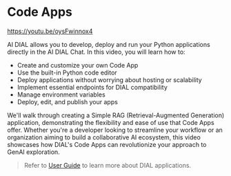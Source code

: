 # Code Apps

https://youtu.be/oysFwinnox4

AI DIAL allows you to develop, deploy and run your Python applications directly in the AI DIAL Chat. In this video, you will learn how to:

* Create and customize your own Code App 
* Use the built-in Python code editor 
* Deploy applications without worrying about hosting or scalability 
* Implement essential endpoints for DIAL compatibility 
* Manage environment variables 
* Deploy, edit, and publish your apps

We'll walk through creating a Simple RAG (Retrieval-Augmented Generation) application, demonstrating the flexibility and ease of use that Code Apps offer. Whether you're a developer looking to streamline your workflow or an organization aiming to build a collaborative AI ecosystem, this video showcases how DIAL's Code Apps can revolutionize your approach to GenAI exploration.

> Refer to [User Guide](../../user-guide#applications-1) to learn more about DIAL applications.
